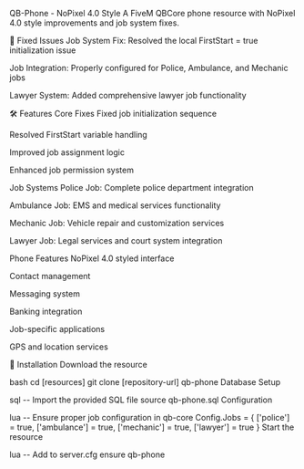 QB-Phone - NoPixel 4.0 Style
A FiveM QBCore phone resource with NoPixel 4.0 style improvements and job system fixes.

🚨 Fixed Issues
Job System Fix: Resolved the local FirstStart = true initialization issue

Job Integration: Properly configured for Police, Ambulance, and Mechanic jobs

Lawyer System: Added comprehensive lawyer job functionality

🛠️ Features
Core Fixes
Fixed job initialization sequence

Resolved FirstStart variable handling

Improved job assignment logic

Enhanced job permission system

Job Systems
Police Job: Complete police department integration

Ambulance Job: EMS and medical services functionality

Mechanic Job: Vehicle repair and customization services

Lawyer Job: Legal services and court system integration

Phone Features
NoPixel 4.0 styled interface

Contact management

Messaging system

Banking integration

Job-specific applications

GPS and location services

📁 Installation
Download the resource

bash
cd [resources]
git clone [repository-url] qb-phone
Database Setup

sql
-- Import the provided SQL file
source qb-phone.sql
Configuration

lua
-- Ensure proper job configuration in qb-core
Config.Jobs = {
    ['police'] = true,
    ['ambulance'] = true,
    ['mechanic'] = true,
    ['lawyer'] = true
}
Start the resource

lua
-- Add to server.cfg
ensure qb-phone
